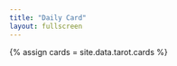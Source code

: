 ```yaml
---
title: "Daily Card"
layout: fullscreen
---
```


{% assign cards = site.data.tarot.cards %}

<script>
function goto_random_card() {
  var cards = [{% for c in cards  %}'{{c}}',{% endfor %}];
  var random_card = cards[Math.floor(Math.random() * cards.length)];
  window.location.href = "/tarot/"+random_card;
}
goto_random_card();
</script>